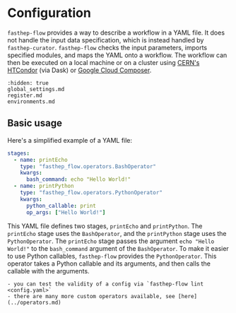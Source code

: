 # Configuration

`fasthep-flow` provides a way to describe a workflow in a YAML file. It does not
handle the input data specification, which is instead handled by
`fasthep-curator`. `fasthep-flow` checks the input parameters, imports specified
modules, and maps the YAML onto a workflow. The workflow can then be executed on
a local machine or on a cluster using
[CERN's HTCondor](https://batchdocs.web.cern.ch/local/submit.html) (via Dask) or
[Google Cloud Composer](https://cloud.google.com/composer).

```{toctree}
:hidden: true
global_settings.md
register.md
environments.md
```

## Basic usage

Here's a simplified example of a YAML file:

```yaml
stages:
  - name: printEcho
    type: "fasthep_flow.operators.BashOperator"
    kwargs:
      bash_command: echo "Hello World!"
  - name: printPython
    type: "fasthep_flow.operators.PythonOperator"
    kwargs:
      python_callable: print
      op_args: ["Hello World!"]
```

This YAML file defines two stages, `printEcho` and `printPython`. The
`printEcho` stage uses the `BashOperator`, and the `printPython` stage uses the
`PythonOperator`. The `printEcho` stage passes the argument
`echo "Hello World!"` to the `bash_command` argument of the `BashOperator`. To
make it easier to use Python callables, `fasthep-flow` provides the
`PythonOperator`. This operator takes a Python callable and its arguments, and
then calls the callable with the arguments.

```{note}
- you can test the validity of a config via `fasthep-flow lint <config.yaml>`
- there are many more custom operators available, see [here](../operators.md)
```
